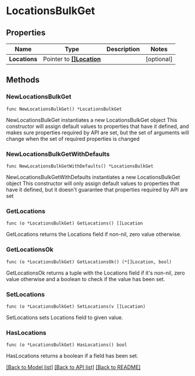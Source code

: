 # LocationsBulkGet

## Properties

Name | Type | Description | Notes
------------ | ------------- | ------------- | -------------
**Locations** | Pointer to [**[]Location**](Location.md) |  | [optional] 

## Methods

### NewLocationsBulkGet

`func NewLocationsBulkGet() *LocationsBulkGet`

NewLocationsBulkGet instantiates a new LocationsBulkGet object
This constructor will assign default values to properties that have it defined,
and makes sure properties required by API are set, but the set of arguments
will change when the set of required properties is changed

### NewLocationsBulkGetWithDefaults

`func NewLocationsBulkGetWithDefaults() *LocationsBulkGet`

NewLocationsBulkGetWithDefaults instantiates a new LocationsBulkGet object
This constructor will only assign default values to properties that have it defined,
but it doesn't guarantee that properties required by API are set

### GetLocations

`func (o *LocationsBulkGet) GetLocations() []Location`

GetLocations returns the Locations field if non-nil, zero value otherwise.

### GetLocationsOk

`func (o *LocationsBulkGet) GetLocationsOk() (*[]Location, bool)`

GetLocationsOk returns a tuple with the Locations field if it's non-nil, zero value otherwise
and a boolean to check if the value has been set.

### SetLocations

`func (o *LocationsBulkGet) SetLocations(v []Location)`

SetLocations sets Locations field to given value.

### HasLocations

`func (o *LocationsBulkGet) HasLocations() bool`

HasLocations returns a boolean if a field has been set.


[[Back to Model list]](../README.md#documentation-for-models) [[Back to API list]](../README.md#documentation-for-api-endpoints) [[Back to README]](../README.md)


